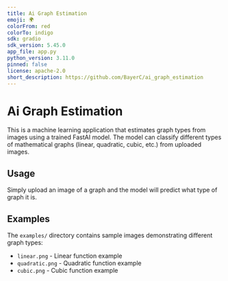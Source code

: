 ```yaml
---
title: Ai Graph Estimation
emoji: 🌍
colorFrom: red
colorTo: indigo
sdk: gradio
sdk_version: 5.45.0
app_file: app.py
python_version: 3.11.0
pinned: false
license: apache-2.0
short_description: https://github.com/BayerC/ai_graph_estimation
---
```


# Ai Graph Estimation

This is a machine learning application that estimates graph types from images using a trained FastAI model. The model can classify different types of mathematical graphs (linear, quadratic, cubic, etc.) from uploaded images.

## Usage

Simply upload an image of a graph and the model will predict what type of graph it is.

## Examples

The `examples/` directory contains sample images demonstrating different graph types:
- `linear.png` - Linear function example
- `quadratic.png` - Quadratic function example
- `cubic.png` - Cubic function example

